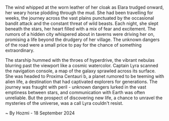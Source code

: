 
The wind whipped at the worn leather of her cloak as Elara trudged onward, her weary horse plodding through the mud. She had been travelling for weeks, the journey across the vast plains punctuated by the occasional bandit attack and the constant threat of wild beasts.  Each night, she slept beneath the stars, her heart filled with a mix of fear and excitement.  The rumors of a hidden city whispered about in taverns were driving her on, promising a life beyond the drudgery of her village.  The unknown dangers of the road were a small price to pay for the chance of something extraordinary.

The starship hummed with the throes of hyperdrive, the vibrant nebulas blurring past the viewport like a cosmic watercolor.  Captain Lyra scanned the navigation console, a map of the galaxy sprawled across its surface.  She was headed to Proxima Centauri b, a planet rumored to be teeming with alien life, a destination that had captivated explorers for generations.  The journey was fraught with peril - unknown dangers lurked in the vast emptiness between stars, and communication with Earth was often unreliable.  But the prospect of discovering new life, a chance to unravel the mysteries of the universe, was a call Lyra couldn't resist.

~ By Hozmi - 18 September 2024
